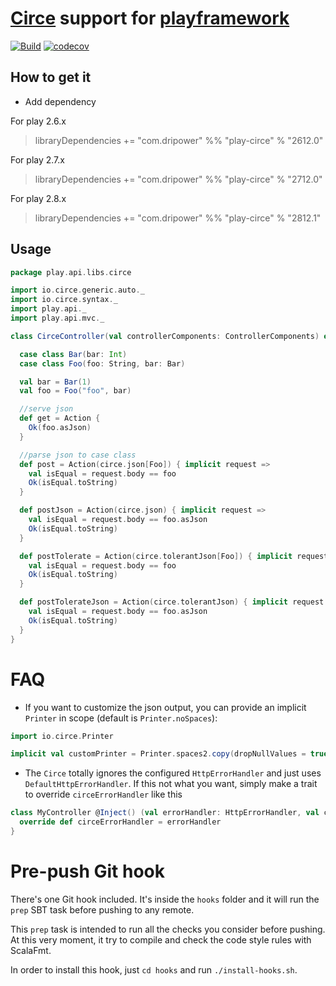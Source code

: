 [Circe](https://github.com/travisbrown/circe) support for [playframework](https://playframework.com/)
=====================================================================================================
[![Build](https://github.com/jilen/play-circe/actions/workflows/build.yml/badge.svg?branch=master)](https://github.com/jilen/play-circe/actions/workflows/build.yml)
[![codecov](https://codecov.io/gh/jilen/play-circe/branch/master/graph/badge.svg?token=SdVZrdCrzT)](https://codecov.io/gh/jilen/play-circe)

How to get it
-------------

- Add dependency

For play 2.6.x

> libraryDependencies += "com.dripower" %% "play-circe" % "2612.0"

For play 2.7.x

> libraryDependencies += "com.dripower" %% "play-circe" % "2712.0"

For play 2.8.x

> libraryDependencies += "com.dripower" %% "play-circe" % "2812.1"


Usage
-----

```scala
package play.api.libs.circe

import io.circe.generic.auto._
import io.circe.syntax._
import play.api._
import play.api.mvc._

class CirceController(val controllerComponents: ControllerComponents) extends BaseController with Circe {

  case class Bar(bar: Int)
  case class Foo(foo: String, bar: Bar)

  val bar = Bar(1)
  val foo = Foo("foo", bar)

  //serve json
  def get = Action {
    Ok(foo.asJson)
  }

  //parse json to case class
  def post = Action(circe.json[Foo]) { implicit request =>
    val isEqual = request.body == foo
    Ok(isEqual.toString)
  }

  def postJson = Action(circe.json) { implicit request =>
    val isEqual = request.body == foo.asJson
    Ok(isEqual.toString)
  }

  def postTolerate = Action(circe.tolerantJson[Foo]) { implicit request =>
    val isEqual = request.body == foo
    Ok(isEqual.toString)
  }

  def postTolerateJson = Action(circe.tolerantJson) { implicit request =>
    val isEqual = request.body == foo.asJson
    Ok(isEqual.toString)
  }
}
```

# FAQ

+ If you want to customize the json output, you can provide an implicit `Printer` in scope 
(default is `Printer.noSpaces`):

```scala
import io.circe.Printer

implicit val customPrinter = Printer.spaces2.copy(dropNullValues = true)
```

+ The `Circe` totally ignores the configured `HttpErrorHandler` and just uses `DefaultHttpErrorHandler`.
If this not what you want, simply make a trait to override `circeErrorHandler` like this
```scala
class MyController @Inject() (val errorHandler: HttpErrorHandler, val controllerComponents: ControllerComponents) extends BaseController with Circe {
  override def circeErrorHandler = errorHandler
}
```

# Pre-push Git hook

There's one Git hook included. It's inside the `hooks` folder and it will run the `prep` SBT task before pushing to any remote.

This `prep` task is intended to run all the checks you consider before pushing. At this very moment, it try to compile and check the code style rules with ScalaFmt.
 
In order to install this hook, just `cd hooks` and run `./install-hooks.sh`.
